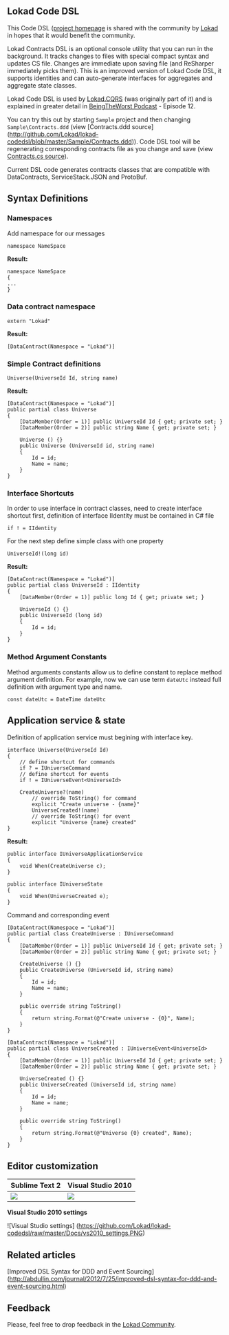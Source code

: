﻿Lokad Code DSL
--------------

This Code DSL ([project homepage](http://lokad.github.com/lokad-codedsl/) is shared with the community by [Lokad](http://www.lokad.com) in hopes that it would benefit the community. 


Lokad Contracts DSL is an optional console utility that you can run in the background. It tracks changes to files with special compact syntax and updates CS file. Changes are immediate upon saving file (and ReSharper immediately picks them). This is an improved version of Lokad Code DSL, it supports identities and can auto-generate interfaces for aggregates and aggregate state classes.

Lokad Code DSL is used by [Lokad.CQRS](http://lokad.github.com/lokad-cqrs/) (was originally part of it) and is explained in greater detail in [BeingTheWorst Podcast](http://beingtheworst.com/) - Episode 12.

You can try this out by starting `Sample` project and then changing `Sample\Contracts.ddd` (view [Contracts.ddd source] (http://github.com/Lokad/lokad-codedsl/blob/master/Sample/Contracts.ddd)). Code DSL tool will be regenerating corresponding contracts file as you change and save (view [Contracts.cs source](http://github.com/Lokad/lokad-codedsl/blob/master/Sample/Contracts.cs)).

Current DSL code generates contracts classes that are compatible with DataContracts, ServiceStack.JSON and ProtoBuf.

Syntax Definitions
-----------------
### Namespaces

Add namespace for our messages  

    namespace NameSpace

**Result:**

    namespace NameSpace  
    {  
    ...  
    }

### Data contract namespace

    extern "Lokad"

**Result:**

    [DataContract(Namespace = "Lokad")]

### Simple Contract definitions

    Universe(UniverseId Id, string name)

**Result:**

    [DataContract(Namespace = "Lokad")]
    public partial class Universe
    {
        [DataMember(Order = 1)] public UniverseId Id { get; private set; }
        [DataMember(Order = 2)] public string Name { get; private set; }

        Universe () {}
        public Universe (UniverseId id, string name)
        {
            Id = id;
            Name = name;
        }
    }

### Interface Shortcuts

In order to use interface in contract classes, need to create interface shortcut first, definition of interface IIdentity must be contained in C# file
    
    if ! = IIdentity

For the next step define simple class with one property
 
    UniverseId!(long id)

**Result:**

    [DataContract(Namespace = "Lokad")]
    public partial class UniverseId : IIdentity
    {
        [DataMember(Order = 1)] public long Id { get; private set; }
        
        UniverseId () {}
        public UniverseId (long id)
        {
            Id = id;
        }
    }


### Method Argument Constants

Method arguments constants allow us to define constant to replace method argument definition. For example, now we can use term `dateUtc` instead full definition with argument type and name.

    const dateUtc = DateTime dateUtc

###

Application service & state
---------------------------
Definition of application service must begining with interface key.

    interface Universe(UniverseId Id)
    {
        // define shortcut for commands
        if ? = IUniverseCommand
        // define shortcut for events
        if ! = IUniverseEvent<UniverseId>

        CreateUniverse?(name)
            // override ToString() for command
            explicit "Create universe - {name}"
            UniverseCreated!(name)
            // override ToString() for event
            explicit "Universe {name} created"
    }

**Result:**

    public interface IUniverseApplicationService
    {
        void When(CreateUniverse c);
    }

    public interface IUniverseState
    {
        void When(UniverseCreated e);
    }

Command and corresponding event

    [DataContract(Namespace = "Lokad")]
    public partial class CreateUniverse : IUniverseCommand
    {
        [DataMember(Order = 1)] public UniverseId Id { get; private set; }
        [DataMember(Order = 2)] public string Name { get; private set; }
        
        CreateUniverse () {}
        public CreateUniverse (UniverseId id, string name)
        {
            Id = id;
            Name = name;
        }
        
        public override string ToString()
        {
            return string.Format(@"Create universe - {0}", Name);
        }
    }

    [DataContract(Namespace = "Lokad")]
    public partial class UniverseCreated : IUniverseEvent<UniverseId>
    {
        [DataMember(Order = 1)] public UniverseId Id { get; private set; }
        [DataMember(Order = 2)] public string Name { get; private set; }
        
        UniverseCreated () {}
        public UniverseCreated (UniverseId id, string name)
        {
            Id = id;
            Name = name;
        }
        
        public override string ToString()
        {
            return string.Format(@"Universe {0} created", Name);
        }
    }


Editor customization
------

<table>
<thead>
<tr>
<th>Sublime Text 2</th>
<th>Visual Studio 2010</th>
</tr>
</thead>
<tbody>
<tr>
<td><img src="https://github.com/Lokad/lokad-codedsl/raw/master/Docs/sublimeText2.PNG" />
<td><img src="https://github.com/Lokad/lokad-codedsl/raw/master/Docs/vs2010_csharp.PNG" />
</tr>
</tbody>
</table>  

**Visual Studio 2010 settings**

![Visual Studio settings] (https://github.com/Lokad/lokad-codedsl/raw/master/Docs/vs2010_settings.PNG)


Related articles
-----------
[Improved DSL Syntax for DDD and Event Sourcing] (http://abdullin.com/journal/2012/7/25/improved-dsl-syntax-for-ddd-and-event-sourcing.html)


Feedback
--------

Please, feel free to drop feedback in the [Lokad Community](https://groups.google.com/forum/#!forum/lokad).